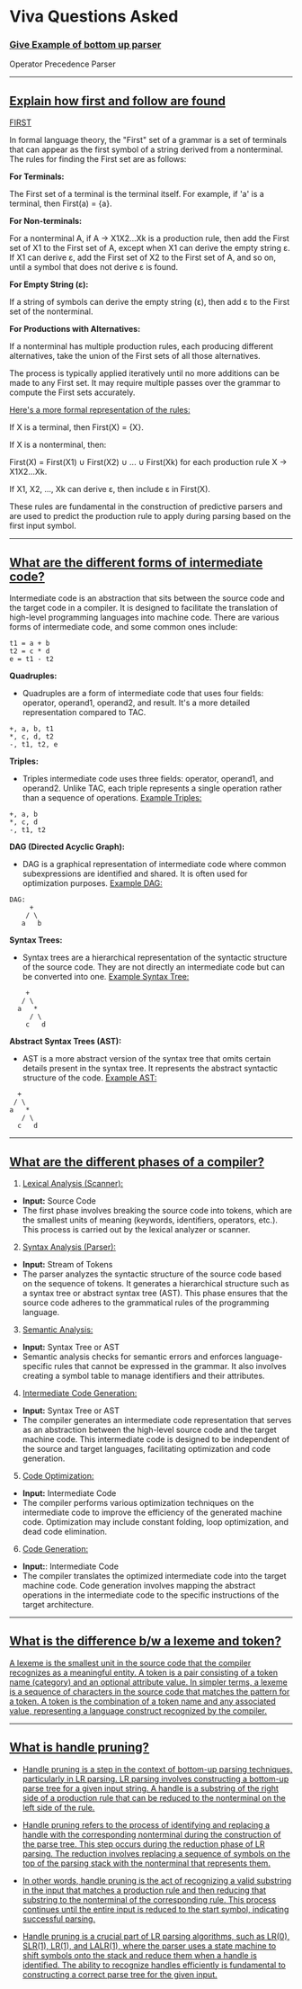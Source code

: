 
# Viva Questions Asked

  

### <u>Give Example of bottom up parser</u>
Operator Precedence Parser

  

---

## <u>Explain how first and follow are found</u>

  

<u>FIRST</u>

  

In formal language theory, the "First" set of a grammar is a set of terminals that can appear as the first symbol of a string derived from a nonterminal. The rules for finding the First set are as follows:

  

**For Terminals:**

  

The First set of a terminal is the terminal itself. For example, if 'a' is a terminal, then First(a) = {a}.

**For Non-terminals:**

  

For a nonterminal A, if A → X1X2...Xk is a production rule, then add the First set of X1 to the First set of A, except when X1 can derive the empty string ε. If X1 can derive ε, add the First set of X2 to the First set of A, and so on, until a symbol that does not derive ε is found.

**For Empty String (ε):**

  

If a string of symbols can derive the empty string (ε), then add ε to the First set of the nonterminal.

**For Productions with Alternatives:**

  

If a nonterminal has multiple production rules, each producing different alternatives, take the union of the First sets of all those alternatives.

The process is typically applied iteratively until no more additions can be made to any First set. It may require multiple passes over the grammar to compute the First sets accurately.

  

<u>Here's a more formal representation of the rules:</u>

  

If X is a terminal, then First(X) = {X}.

If X is a nonterminal, then:

First(X) = First(X1) ∪ First(X2) ∪ ... ∪ First(Xk) for each production rule X → X1X2...Xk.

If X1, X2, ..., Xk can derive ε, then include ε in First(X).

These rules are fundamental in the construction of predictive parsers and are used to predict the production rule to apply during parsing based on the first input symbol.

---

## <u>What are the different forms of intermediate code?</u>

Intermediate code is an abstraction that sits between the source code and the target code in a compiler. It is designed to facilitate the translation of high-level programming languages into machine code. There are various forms of intermediate code, and some common ones include:

```
t1 = a + b
t2 = c * d
e = t1 - t2

```
**Quadruples:**

- Quadruples are a form of intermediate code that uses four fields: operator, operand1, operand2, and result. It's a more detailed representation compared to TAC.

```
+, a, b, t1
*, c, d, t2
-, t1, t2, e

```

**Triples:**

- Triples intermediate code uses three fields: operator, operand1, and operand2. Unlike TAC, each triple represents a single operation rather than a sequence of operations.
<u>Example Triples:</u>
```
+, a, b
*, c, d
-, t1, t2
```

**DAG (Directed Acyclic Graph):**

- DAG is a graphical representation of intermediate code where common subexpressions are identified and shared. It is often used for optimization purposes.
<u>Example DAG:</u>
```
DAG:
     +
    / \
   a   b
```

**Syntax Trees:**

- Syntax trees are a hierarchical representation of the syntactic structure of the source code. They are not directly an intermediate code but can be converted into one.
<u>Example Syntax Tree:</u>
```
    +
   / \
  a   *
     / \
    c   d
```

**Abstract Syntax Trees (AST):**

- AST is a more abstract version of the syntax tree that omits certain details present in the syntax tree. It represents the abstract syntactic structure of the code.
<u>Example AST:</u>
```
  +
 / \
a   *
   / \
  c   d
```

---

## <u>What are the different phases of a compiler?</u>

1. <u>Lexical Analysis (Scanner):</u>

- **Input:** Source Code
- The first phase involves breaking the source code into tokens, which are the smallest units of meaning (keywords, identifiers, operators, etc.). This process is carried out by the lexical analyzer or scanner.
2. <u>Syntax Analysis (Parser):</u>

- **Input:** Stream of Tokens
- The parser analyzes the syntactic structure of the source code based on the sequence of tokens. It generates a hierarchical structure such as a syntax tree or abstract syntax tree (AST). This phase ensures that the source code adheres to the grammatical rules of the programming language.
3. <u>Semantic Analysis:</u>

- **Input:** Syntax Tree or AST
- Semantic analysis checks for semantic errors and enforces language-specific rules that cannot be expressed in the grammar. It also involves creating a symbol table to manage identifiers and their attributes.
4. <u>Intermediate Code Generation:</u>

- **Input:** Syntax Tree or AST
- The compiler generates an intermediate code representation that serves as an abstraction between the high-level source code and the target machine code. This intermediate code is designed to be independent of the source and target languages, facilitating optimization and code generation.
5. <u>Code Optimization:</u>

- **Input:** Intermediate Code
- The compiler performs various optimization techniques on the intermediate code to improve the efficiency of the generated machine code. Optimization may include constant folding, loop optimization, and dead code elimination.
6. <u>Code Generation:</u>

- **Input:**: Intermediate Code
- The compiler translates the optimized intermediate code into the target machine code. Code generation involves mapping the abstract operations in the intermediate code to the specific instructions of the target architecture.

---

## <u>What is the difference b/w a lexeme and token?<u>

A lexeme is the smallest unit in the source code that the compiler recognizes as a meaningful entity. A token is a pair consisting of a token name (category) and an optional attribute value. In simpler terms, a lexeme is a sequence of characters in the source code that matches the pattern for a token. A token is the combination of a token name and any associated value, representing a language construct recognized by the compiler.

---

## <u>What is handle pruning?</u>

- Handle pruning is a step in the context of bottom-up parsing techniques, particularly in LR parsing. LR parsing involves constructing a bottom-up parse tree for a given input string. A handle is a substring of the right side of a production rule that can be reduced to the nonterminal on the left side of the rule.

- Handle pruning refers to the process of identifying and replacing a handle with the corresponding nonterminal during the construction of the parse tree. This step occurs during the reduction phase of LR parsing. The reduction involves replacing a sequence of symbols on the top of the parsing stack with the nonterminal that represents them.

- In other words, handle pruning is the act of recognizing a valid substring in the input that matches a production rule and then reducing that substring to the nonterminal of the corresponding rule. This process continues until the entire input is reduced to the start symbol, indicating successful parsing.

- Handle pruning is a crucial part of LR parsing algorithms, such as LR(0), SLR(1), LR(1), and LALR(1), where the parser uses a state machine to shift symbols onto the stack and reduce them when a handle is identified. The ability to recognize handles efficiently is fundamental to constructing a correct parse tree for the given input.